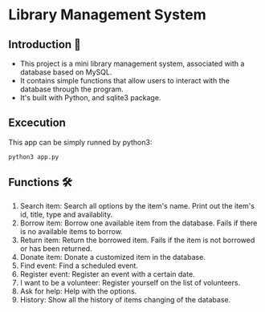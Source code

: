 # Library Management System

## Introduction 📝
- This project is a mini library management system, associated with a database based on MySQL.
- It contains simple functions that allow users to interact with the database through the program.
- It's built with Python, and sqlite3 package.

## Excecution 
This app can be simply runned by python3:

`python3 app.py`

## Functions 🛠️
1. Search item: Search all options by the item's name. Print out the item's id, title, type and availablity.
2. Borrow item: Borrow one available item from the database. Fails if there is no available items to borrow.
3. Return item: Return the borrowed item. Fails if the item is not borrowed or has been returned.
4. Donate item: Donate a customized item in the database.
5. Find event: Find a scheduled event.
6. Register event: Register an event with a certain date.
7. I want to be a volunteer: Register yourself on the list of volunteers.
8. Ask for help: Help with the options.
9. History: Show all the history of items changing of the database.

